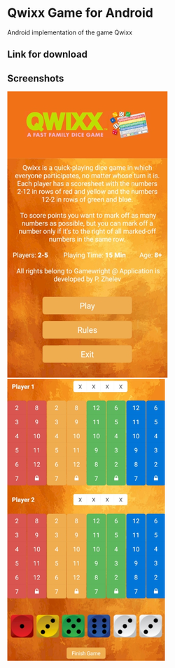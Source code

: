# Qwixx Game for Android

Android implementation of the game Qwixx

## Link for download

## Screenshots
![Screenshot](screenshot1.jpg)
![Screenshot](screenshot2.jpg)

